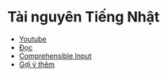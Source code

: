 # Tài nguyên Tiếng Nhật

- [Youtube](youtube.md)
- [Đọc](doc.md)
- [Comprehensible Input](input.md)
- [Gợi ý thêm](recommendation.md)